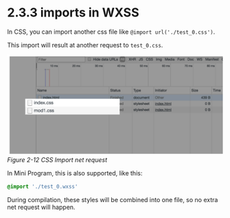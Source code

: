 # 2.3.3 imports in WXSS

In CSS, you can import another css file like `@import url('./test_0.css')`.

This import will result at another request to `test_0.css`.

![Figure 2-12 CSS Import net request](/static/2-12.png)
*Figure 2-12 CSS Import net request*

In Mini Program, this is also supported, like this:
```css
@import './test_0.wxss'
```

During compilation, these styles will be combined into one file, so no extra net request will happen.

